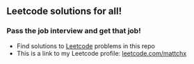 ## Leetcode solutions for all!
### Pass the job interview and get that job!
- Find solutions to [Leetcode](https://leetcode.com/) problems in this repo
- This is a link to my Leetcode profile: [leetcode.com/mattchx](https://leetcode.com/mattchx/)

